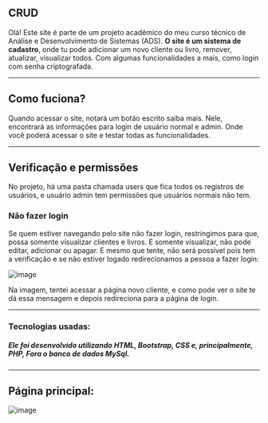 ## CRUD

Olá! Este site é parte de um projeto acadêmico do meu curso técnico de Análise e Desenvolvimento de Sistemas (ADS). **O site é um sistema de cadastro**, onde tu pode adicionar um novo cliente ou livro, remover, atualizar, visualizar todos. Com algumas funcionalidades a mais, como login com senha criptografada.

---

## Como fuciona?

Quando acessar o site, notará um botão escrito saiba mais. Nele, encontrará as informações para login de usuário normal e admin. Onde você poderá acessar o site e testar todas as funcionalidades. 

---
## Verificação e permissões

No projeto, há uma pasta chamada users que fica todos os registros de usuários, e usuário admin tem permissões que usuários normais não tem.
### Não fazer login
Se quem estiver navegando pelo site não fazer login, restringimos para que, possa somente visualizar clientes e livros. E somente visualizar, não pode editar, adicionar ou apagar. E mesmo que tente, não será possível pois tem a verificação e se não estiver logado redirecionamos a pessoa a fazer login:

![image](https://github.com/user-attachments/assets/99581836-d347-472a-bb87-ab7cf0b8eca9)

Na imagem, tentei acessar a página novo cliente, e como pode ver o site te dá essa mensagem e depois redireciona para a página de login. 


---

### Tecnologias usadas:

##### Ele foi desenvolvido utilizando **HTML, Bootstrap, CSS** e, principalmente, **PHP**, Fora o banco de dados **MySql**.

---

## Página principal: 

![image](https://github.com/user-attachments/assets/90ff34e5-1343-4345-82ae-7234fa2c1ae5)





